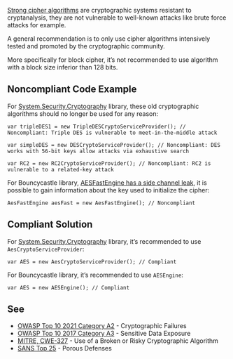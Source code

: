 [Strong cipher algorithms](https://en.wikipedia.org/wiki/Strong_cryptography) are cryptographic systems resistant to cryptanalysis, they are not vulnerable to well-known attacks like brute force attacks for example.
 
A general recommendation is to only use cipher algorithms intensively tested and promoted by the cryptographic community.
 
More specifically for block cipher, it’s not recommended to use algorithm with a block size inferior than 128 bits.
 
## Noncompliant Code Example
 
For [System.Security.Cryptography](https://docs.microsoft.com/en-us/dotnet/api/system.security.cryptography?view=netcore-3.1) library, these old cryptographic algorithms should no longer be used for any reason:

    var tripleDES1 = new TripleDESCryptoServiceProvider(); // Noncompliant: Triple DES is vulnerable to meet-in-the-middle attack
    
    var simpleDES = new DESCryptoServiceProvider(); // Noncompliant: DES works with 56-bit keys allow attacks via exhaustive search
    
    var RC2 = new RC2CryptoServiceProvider(); // Noncompliant: RC2 is vulnerable to a related-key attack

For Bouncycastle library, [AESFastEngine has a side channel leak](https://cve.mitre.org/cgi-bin/cvename.cgi?name=CVE-2016-1000339), it is possible to gain information about the key used to initialize the cipher:

    AesFastEngine aesFast = new AesFastEngine(); // Noncompliant

## Compliant Solution
 
For [System.Security.Cryptography](https://docs.microsoft.com/en-us/dotnet/api/system.security.cryptography?view=netcore-3.1) library, it’s recommended to use `AesCryptoServiceProvider`:

    var AES = new AesCryptoServiceProvider(); // Compliant

For Bouncycastle library, it’s recommended to use `AESEngine`:

    var AES = new AESEngine(); // Compliant

## See
 
- [OWASP Top 10 2021 Category A2](https://owasp.org/Top10/A02_2021-Cryptographic_Failures/) - Cryptographic Failures
- [OWASP Top 10 2017 Category A3](https://www.owasp.org/index.php/Top_10-2017_A3-Sensitive_Data_Exposure) - Sensitive Data Exposure
- [MITRE, CWE-327](https://cwe.mitre.org/data/definitions/327) - Use of a Broken or Risky Cryptographic Algorithm
- [SANS Top 25](https://www.sans.org/top25-software-errors/#cat3) - Porous Defenses